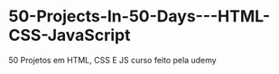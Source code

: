 # 50-Projects-In-50-Days---HTML-CSS-JavaScript
50 Projetos em HTML, CSS E JS curso feito pela udemy
